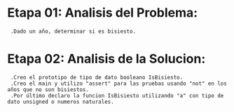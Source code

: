 # Etapa 01: Analisis del Problema:
     .Dado un año, determinar si es bisiesto.
  
# Etapa 02: Analisis de la Solucion:
     .Creo el prototipo de tipo de dato booleano IsBisiesto.
     .Creo el main y utilizo "assert" para las pruebas usando "not" en los años que no son bisiestos.
     .Por último declaro la funcion IsBisiesto utilizando "a" con tipo de dato unsigned o numeros naturales.
      
     
